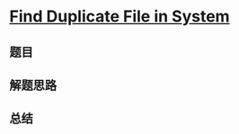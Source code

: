 # [Find Duplicate File in System](https://leetcode.com/problems/find-duplicate-file-in-system/)

## 题目


## 解题思路


## 总结


